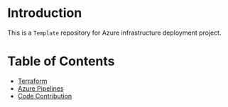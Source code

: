 # Introduction 

This is a ``Template`` repository for Azure infrastructure deployment project.


# Table of Contents

  - [Terraform](docs/terraform.md)
  - [Azure Pipelines](docs/azure-pipelines.md)
  - [Code Contribution](docs/code-contribution.md)